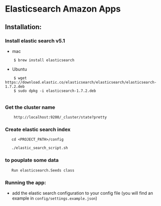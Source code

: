 # Elasticsearch Amazon Apps

## Installation:

### Install elastic search v5.1

- mac
```
    $ brew install elasticsearch 
```

- Ubuntu

```
    $ wget https://download.elastic.co/elasticsearch/elasticsearch/elasticsearch-1.7.2.deb
    $ sudo dpkg -i elasticsearch-1.7.2.deb
    
```

### Get the cluster name <using browser>
```
	http://localhost:9200/_cluster/state?pretty
```
### Create elastic search index
```
   cd <PROJECT_PATH>/config
   
   ./elastic_search_script.sh
```

### to pouplate some data 

```
   Run elasticsearch.Seeds class
```



### Running the app:

- add the elastic search configuration to your config file  (you will find an example in `config/settings.example.json`) 
